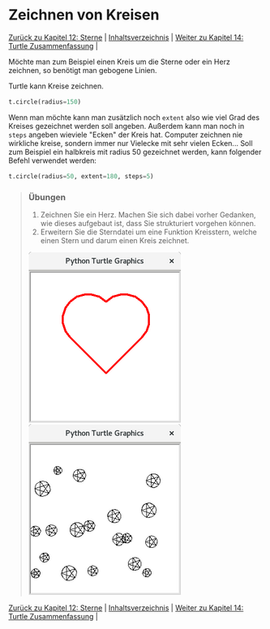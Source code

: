 # Zeichnen von Kreisen

[Zurück zu Kapitel 12: Sterne](Sterne.md) |  [Inhaltsverzeichnis](README.md) |  [Weiter zu Kapitel 14: Turtle Zusammenfassung](Turtlebefehle.md) | 

Möchte man zum Beispiel einen Kreis um die Sterne oder ein Herz zeichnen, so benötigt man
gebogene Linien.

Turtle kann Kreise zeichnen.

```python
t.circle(radius=150)
```

Wenn man möchte kann man zusätzlich noch `extent` also wie viel Grad des Kreises
gezeichnet werden soll angeben. Außerdem kann man noch in `steps` angeben wieviele "Ecken" der Kreis hat.
Computer zeichnen nie wirkliche kreise, sondern immer nur Vielecke mit sehr vielen Ecken...
Soll zum Beispiel ein halbkreis mit radius 50 gezeichnet werden, kann folgender Befehl verwendet werden:

```python
t.circle(radius=50, extent=180, steps=5)
```

> ### Übungen
> 
> 1. Zeichnen Sie ein Herz. Machen Sie sich dabei vorher Gedanken, wie dieses aufgebaut ist, dass Sie strukturiert vorgehen können.
> 2. Erweitern Sie die Sterndatei um eine Funktion Kreisstern, welche einen Stern und darum einen Kreis zeichnet.
> 
> ![Turtle Herz](img/turtleherz.png) ![Turtle Sternkreise](img/turtlesternerandomkreise.png)

[Zurück zu Kapitel 12: Sterne](Sterne.md) |  [Inhaltsverzeichnis](README.md) |  [Weiter zu Kapitel 14: Turtle Zusammenfassung](Turtlebefehle.md) | 
